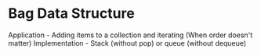 # Bag Data Structure

Application - Adding items to a collection and iterating (When order doesn't matter)
Implementation - Stack (without pop) or queue (without dequeue)

